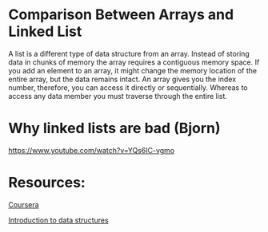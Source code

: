 # Comparison Between Arrays and Linked List

A list is a different type of data structure from an array.
Instead of storing data in chunks of memory the array requires a contiguous memory space.
If you add an element to an array, it might change the memory location of the entire array, but the data remains intact.
An array gives you the index number, therefore, you can access it directly or sequentially.
Whereas to access any data member you must traverse through the entire list.

# Why linked lists are bad (Bjorn)

https://www.youtube.com/watch?v=YQs6IC-vgmo

# Resources:

[Coursera](https://www.coursera.org)

[Introduction to data structures](https://medium.com/swlh/introduction-to-data-structures-9134b7d064a6)